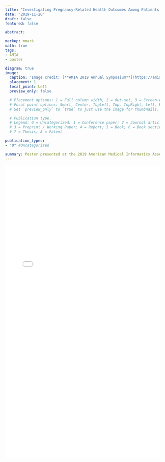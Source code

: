 ```yaml
---
title: "Investigating Pregnancy-Related Health Outcomes Among Patients with Sickle Cell Disease and Linking with Health Disparities"
date: "2019-11-20"
draft: false
featured: false

abstract:

markup: mmark
math: true
tags:
- AMIA
- poster

diagram: true
image:
  caption: 'Image credit: [**AMIA 2019 Annual Symposium**](https://amia.org/amia2019)'
  placement: 1
  focal_point: Left
  preview_only: false

  # Placement options: 1 = Full column width, 2 = Out-set, 3 = Screen-width
  # Focal point options: Smart, Center, TopLeft, Top, TopRight, Left, Right, BottomLeft, Bottom, BottomRight
  # Set `preview_only` to `true` to just use the image for thumbnails.

  # Publication type.
  # Legend: 0 = Uncategorized; 1 = Conference paper; 2 = Journal article;
  # 3 = Preprint / Working Paper; 4 = Report; 5 = Book; 6 = Book section;
  # 7 = Thesis; 8 = Patent

publication_types:
- "0" #Uncategorized

summary: Poster presented at the 2019 American Medical Informatics Association Annual Symposium held November 16th-20th in Washington D.C.
---
```


<iframe
    src="./2019_AMIA_annual_symposium.pdf"
    width="100%"
    height="950px"
    style="border:none;">
</iframe>
